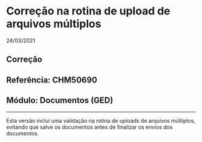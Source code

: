 # Correção na rotina de upload de arquivos múltiplos
24/03/2021
## Correção
## Referência: CHM50690
## Módulo: Documentos (GED)
***

Esta versão incluí uma validação na rotina de uploads de arquivos múltiplos, evitando que salve os documentos antes de finalizar os envios dos documentos.